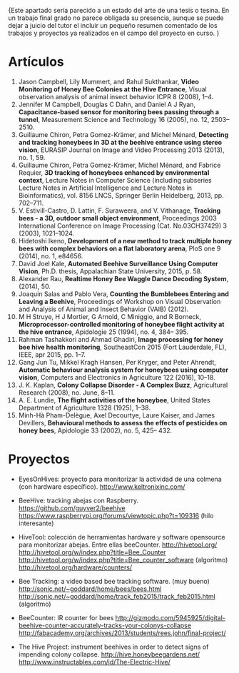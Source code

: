 {Este apartado sería parecido a un estado del arte de una tesis o tesina. En un trabajo final grado no parece obligada su presencia, aunque se puede dejar a juicio del tutor el incluir un pequeño resumen comentado de los trabajos y proyectos ya realizados en el campo del proyecto en curso. }

# Artículos

1.	Jason Campbell, Lily Mummert, and Rahul Sukthankar, **Video Monitoring of Honey Bee Colonies at the Hive Entrance**, Visual observation analysis of animal insect behavior ICPR 8 (2008), 1–4.
2.	Jennifer M Campbell, Douglas C Dahn, and Daniel A J Ryan, **Capacitance-based sensor for monitoring bees passing through a tunnel**, Measurement Science and Technology 16 (2005), no. 12, 2503–2510.
3.	Guillaume Chiron, Petra Gomez-Krämer, and Michel Ménard, **Detecting and tracking honeybees in 3D at the beehive entrance using stereo vision**, EURASIP Journal on Image and Video Processing 2013 (2013), no. 1, 59.
4.	Guillaume Chiron, Petra Gomez-Krämer, Michel Ménard, and Fabrice Requier, **3D tracking of honeybees enhanced by environmental context**, Lecture Notes in Computer Science (including subseries Lecture Notes in Artificial Intelligence and Lecture Notes in Bioinformatics), vol. 8156 LNCS, Springer Berlin Heidelberg, 2013, pp. 702–711.
5.	V. Estivill-Castro, D. Lattin, F. Suraweera, and V. Vithanage, **Tracking bees - a 3D, outdoor small object environment**, Proceedings 2003 International Conference on Image Processing (Cat. No.03CH37429) 3 (2003), 1021–1024.
6.	Hidetoshi Ikeno, **Development of a new method to track multiple honey bees with complex behaviors on a flat laboratory arena**, PloS one 9 (2014), no. 1, e84656.
7.	David Joel Kale, **Automated Beehive Surveillance Using Computer Vision**, Ph.D. thesis, Appalachian State University, 2015, p. 58.
8.	Alexander Rau, **Realtime Honey Bee Waggle Dance Decoding System**, (2014), 50.
9.	Joaquin Salas and Pablo Vera, **Counting the Bumblebees Entering and Leaving a Beehive**, Proceedings of Workshop on Visual Observation and Analysis of Animal and Insect Behavior (VAIB) (2012).
10.	M H Struye, H J Mortier, G Arnold, C Miniggio, and R Borneck, **Microprocessor-controlled monitoring of honeybee flight activity at the hive entrance**, Apidologie 25 (1994), no. 4, 384– 395.
11.	Rahman Tashakkori and Ahmad Ghadiri, **Image processing for honey bee hive health monitoring**, SoutheastCon 2015 (Fort Lauderdale, FL), IEEE, apr 2015, pp. 1–7.
12.	Gang Jun Tu, Mikkel Kragh Hansen, Per Kryger, and Peter Ahrendt, **Automatic behaviour analysis system for honeybees using computer vision**, Computers and Electronics in Agriculture 122 (2016), 10–18.
13.	J. K. Kaplan, **Colony Collapse Disorder - A Complex Buzz**, Agricultural Research (2008), no. June, 8–11.
14.	A. E. Lundie, **The flight activities of the honeybee**, United States Department of Agriculture 1328 (1925), 1–38.
15.	Minh-Hà Pham-Delègue, Axel Decourtye, Laure Kaiser, and James Devillers, **Behavioural methods to assess the effects of pesticides on honey bees**, Apidologie 33 (2002), no. 5, 425– 432.

# Proyectos

- EyesOnHives: proyecto para monitorizar la actividad de una colmena (con hardware específico).
http://www.keltronixinc.com/

- BeeHive: tracking abejas con Raspberry.
https://github.com/guyver2/beehive
https://www.raspberrypi.org/forums/viewtopic.php?t=109316 (hilo interesante)

- HiveTool: colección de herramientas hardware y software opensource para monitorizar abejas.
Entre ellas beeCounter.
http://hivetool.org/
http://hivetool.org/w/index.php?title=Bee_Counter
http://hivetool.org/w/index.php?title=Bee_counter_software (algoritmo)
http://hivetool.org/hardware/counters/

- Bee Tracking: a video based bee tracking software. (muy bueno)
http://sonic.net/~goddard/home/bees/bees.html
http://sonic.net/~goddard/home/track_feb2015/track_feb2015.html (algoritmo)

- BeeCounter: IR counter for bees
http://gizmodo.com/5945925/digital-beehive-counter-accurately-tracks-your-colonys-collapse
http://fabacademy.org/archives/2013/students/rees.john/final-project/

- The Hive Project: instrument beehives in order to detect signs of impending colony collapse.
http://hive.honeybeegardens.net/
http://www.instructables.com/id/The-Electric-Hive/